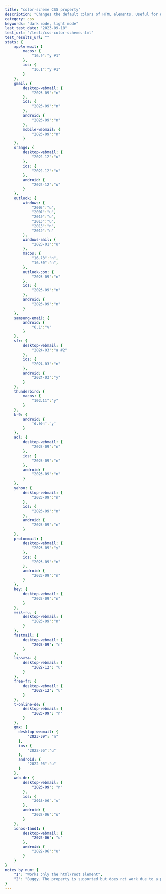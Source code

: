 ```yaml
---
title: "color-scheme CSS property"
description: "Changes the default colors of HTML elements. Useful for when you want an email to display only in a dark color scheme or only a light scheme, regardless of user settings"
category: css
keywords: "dark mode, light mode"
last_test_date: "2023-09-18"
test_url: "/tests/css-color-scheme.html"
test_results_url: ""
stats: {
    apple-mail: {
        macos: {
            "16.0":"y #1"
        },
        ios: {
            "16.1":"y #1"
        }
    },
    gmail: {
        desktop-webmail: {
            "2023-09":"n"
        },
        ios: {
            "2023-09":"n"
        },
        android: {
            "2023-09":"n"
        },
        mobile-webmail: {
            "2023-09":"n"
        }
    },
    orange: {
        desktop-webmail: {
            "2022-12":"u"
        },
        ios: {
            "2022-12":"u"
        },
        android: {
            "2022-12":"u"
        }
    },
    outlook: {
        windows: {
            "2003":"u",
            "2007":"u",
            "2010":"u",
            "2013":"u",
            "2016":"n",
            "2019":"n"
        },
        windows-mail: {
            "2020-01":"u"
        },
        macos: {
            "16.73":"n",
            "16.80":"n",
        },
        outlook-com: {
            "2023-09":"n"
        },
        ios: {
            "2023-09":"n"
        },
        android: {
            "2023-09":"n"
        }
    },
    samsung-email: {
        android: {
            "6.1":"y"
        }
    },
    sfr: {
        desktop-webmail: {
            "2024-03":"a #2"
        },
        ios: {
            "2024-03":"n"
        },
        android: {
            "2024-03":"y"
        }
    },
    thunderbird: {
        macos: {
            "102.11":"y"
        }
    },
    k-9: {
		android: {
			"6.904":"y"
		}
  	},
    aol: {
        desktop-webmail: {
            "2023-09":"n"
        },
        ios: {
            "2023-09":"n"
        },
        android: {
            "2023-09":"n"
        }
    },
    yahoo: {
        desktop-webmail: {
            "2023-09":"n"
        },
        ios: {
            "2023-09":"n"
        },
        android: {
            "2023-09":"n"
        }
    },
    protonmail: {
        desktop-webmail: {
            "2023-09":"y"
        },
        ios: {
            "2023-09":"n"
        },
        android: {
            "2023-09":"n"
        }
    },
    hey: {
        desktop-webmail: {
            "2023-09":"n"
        }
    },
    mail-ru: {
        desktop-webmail: {
            "2023-09":"n"
        }
    },
    fastmail: {
        desktop-webmail: {
            "2023-09": "n"
        }
    },
    laposte: {
        desktop-webmail: {
            "2022-12": "u"
        }
    },
    free-fr: {
        desktop-webmail: {
            "2022-12": "u"
        }
    },
    t-online-de: {
        desktop-webmail: {
            "2023-09": "n"
        }
    },
    gmx: {
      desktop-webmail: {
          "2023-09": "n"
      },
      ios: {
          "2022-06":"u"
      },
      android: {
          "2022-06":"u"
      }
	},
	web-de: {
		desktop-webmail: {
			"2023-09": "n"
		},
		ios: {
			"2022-06":"u"
		},
		android: {
			"2022-06":"u"
		}
	},
	ionos-1and1: {
		desktop-webmail: {
			"2022-06": "u"
		},
		android: {
			"2022-06":"u"
		}
	}
}
notes_by_num: {
    "1": "Works only the html/root element",
	"2": "Buggy. The property is supported but does not work due to a prefix added by the webmail on the rule selector.",
}
---
```

